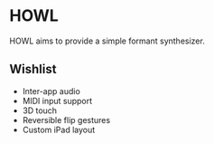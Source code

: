 # HOWL

HOWL aims to provide a simple formant synthesizer.

## Wishlist

- Inter-app audio
- MIDI input support
- 3D touch
- Reversible flip gestures
- Custom iPad layout
